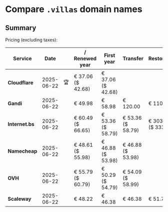 # Compare `.villas` domain names

## Summary

Pricing (excluding taxes):

| Service | Date |  | / Renewed year | First year | Transfer | Restoration |
|--|--|--|--|--|--|--|
| **Cloudflare** | 2025-06-22 | 🏆 | € 37.06<br>($ 42.68) | € 37.06<br>($ 42.68) |  |  |
| **Gandi** | 2025-06-22 |  | € 49.98 | € 58.98 | € 120.00 | € 110.84 |
| **Internet.bs** | 2025-06-22 |  | € 60.49<br>($ 66.65) | € 53.36<br>($ 58.79) | € 53.36<br>($ 58.79) | € 303.05<br>($ 333.85) |
| **Namecheap** | 2025-06-22 |  | € 48.61<br>($ 55.98) | € 46.88<br>($ 53.98) | € 46.88<br>($ 53.98) |  |
| **OVH** | 2025-06-22 |  | € 55.79<br>($ 60.79) | € 50.29<br>($ 54.79) | € 54.09<br>($ 58.99) |  |
| **Scaleway** | 2025-06-22 |  | € 48.22 | € 46.38 | € 46.38 | € 51.74 |
